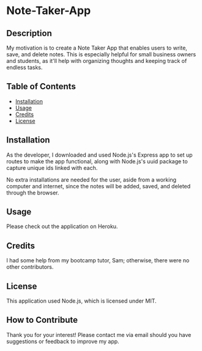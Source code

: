 # Note-Taker-App

## Description

My motivation is to create a Note Taker App that enables users to write, save, and delete notes. This is especially helpful for small business owners and students, as it'll help with organizing thoughts and keeping track of endless tasks.

## Table of Contents

- [Installation](#installation)
- [Usage](#usage)
- [Credits](#credits)
- [License](#license)

## Installation

As the developer, I downloaded and used Node.js's Express app to set up routes to make the app functional, along with Node.js's uuid package to capture unique ids linked with each.

No extra installations are needed for the user, aside from a working computer and internet, since the notes will be added, saved, and deleted through the browser.

## Usage

Please check out the application on Heroku.


## Credits

I had some help from my bootcamp tutor, Sam; otherwise, there were no other contributors. 

## License

This application used Node.js, which is licensed under MIT.

## How to Contribute

Thank you for your interest! Please contact me via email should you have suggestions or feedback to improve my app.
